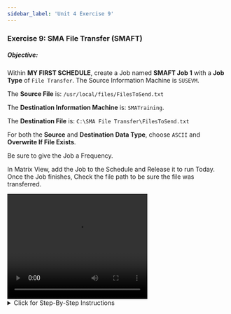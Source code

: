 ```yaml
---
sidebar_label: 'Unit 4 Exercise 9'
---
```


### Exercise 9: SMA File Transfer (SMAFT)

##### Objective: 

Within **MY FIRST SCHEDULE**, create a Job named **SMAFT Job 1** with a **Job Type** of ```File Transfer```. The Source Information Machine is ```SUSEVM```.  

The **Source File** is: ```/usr/local/files/FilesToSend.txt```

The **Destination Information Machine** is: ```SMATraining```. 

The **Destination File** is: ```C:\SMA File Transfer\FilesToSend.txt```

For both the **Source** and **Destination Data Type**, choose ```ASCII``` and **Overwrite If File Exists**.

Be sure to give the Job a Frequency.

In Matrix View, add the Job to the Schedule and Release it to run Today. Once the Job finishes, Check the file path to be sure the file was transferred.

<div>
<video width="320" height="240" controls>
  <source src="videobasic/U4E9.mp4" type="video/mp4"></source>
Your browser does not support the video tag.
</video>
</div>

<details>

<summary>Click for Step-By-Step Instructions</summary>

1.	Under the **Administration** topic, Double-Click on **Job Master**. 
2.	In the **Schedule** drop-down list, select **My First Schedule**.
3.	Click the **Add** button on the **Job Master** toolbar. 
4.	In the **Name** textbox, enter **SMAFT Job 1**.
5.	In the **Job Type** drop-down list, select **File Transfer**.
6.	In the **Source Information Machine** drop-down list, select the ```UNIX``` machine you created earlier in this class to specify where the file is coming from. 
7.	In the **Source Information User** drop-down list, select ```0/0``` to specify who the sending machine will impersonate.
8.	In the **Source Information File** textbox, enter the following for the path and file name to Transfer:

```
/usr/local/files/FilesToSend.txt
```

9.	In the **Destination Information Machine** drop-down list, select the ```SMATraining``` machine to specify where the file is going to. 
10.	In the **Destination Information User** drop-down list, select ```SMATRAINING\SMAUSER``` to specify who the sending machine will impersonate.
11.	In the **Destination Information File** textbox, enter the following for the path and file name to Transfer: 

```
C:\SMA File Transfer\FilesToSend.txt
``` 

12.	Click the **Options** Tab.
13.	In the **Source Data Type** drop-down list, select **ASCII**.
14.	In the **Destination Data Type** drop-down list, select **ASCII**.
15.	In the **If File Exists** drop-down list, select **Overwrite**.
16.	Leave the **Maximum Transfer Rate**, **Compression**, and **Encryption** alone.
17.	Click the **Save** Button.
18.	Give the Job a **Frequency** that will allow it to run Today and close the **Job Master** tab.
19.	Open the **Windows File Explorer** and check the ```C:\SMA File Transfer``` folder on the OpCon server verifying that it is **empty**.
20.	In an **Operations View** Add this Job to today’s Schedule allowing it to run Released.
21.	Once the Job finishes **OK**, verify that the ```FilesToSend.txt``` is now in the ```C:\SMA File Transfer``` folder.

</details>